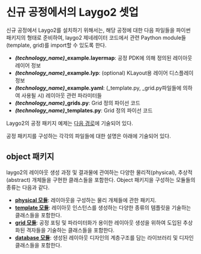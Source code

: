 # 신규 공정에서의 Laygo2 셋업

신규 공정에서 Laygo2를 설치하기 위해서는, 해당 공정에 대한 다음 파일들을 파이썬 패키지의 형태로 준비하여, 
laygo2 제네레이터 코드에서 관련 Paython module들(template, grid)를 import할 수 있도록 한다.

* ***(technology_name)*_example.layermap**: 공정 PDK에 의해 정의된 레이아웃 레이어 정보
* ***(technology_name)*_example.lyp**: (optional) KLayout용 레이어 디스플레이 정보
* ***(technology_name)*_example.yaml**: (_template.py, _grid.py파일들에 의하여 사용될 시) 레이아웃 관련 파라미터들
* ***(technology_name)*_grids.py**: Grid 정의 파이선 코드
* ***(technology_name)*_templates.py**: Grid 정의 파이선 코드

Laygo2의 공정 패키지 예제는 [다음 경로](../../examples/technology_example)에 기술되어 있다.

공정 패키지를 구성하는 각각의 파일들에 대한 설명은 아래에 기술되어 있다.

## object 패키지
laygo2의 레이아웃 생성 과정 및 결과물에 관여하는 다양한 물리적(physical), 추상적(abstract) 개체들을 
구현한 클래스들을 포함한다. Object 패키지을 구성하는 모듈들의 종류는 다음과 같다.

* **[physical 모듈](#physical-모듈)**: 레이아웃을 구성하는 물리 개체들에 관한 패키지.
* **[template 모듈](#template-모듈)**: 레이아웃 인스턴스를 생성하는 다양한 종류의 템플릿을 기술하는 클래스들을 
포함한다.
* **[grid 모듈](#grid-모듈)**: 공정 포팅 및 파라미터화가 용이한 레이아웃 생성을 위하여 도입된 추상화된 격자들을 
기술하는 클래스들을 포함한다.
* **[database 모듈](#database-모듈)**: 생성된 레이아웃 디자인의 계층구조를 담는 라이브러리 및 디자인 클래스들을 
포함한다.
